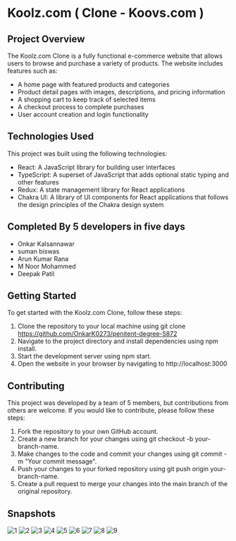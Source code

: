 # Koolz.com ( Clone - Koovs.com )

## Project Overview
The Koolz.com Clone is a fully functional e-commerce website that allows users to browse and purchase a variety of products. The website includes features such as:

- A home page with featured products and categories
- Product detail pages with images, descriptions, and pricing information
- A shopping cart to keep track of selected items
- A checkout process to complete purchases
- User account creation and login functionality

## Technologies Used
This project was built using the following technologies:

- React: A JavaScript library for building user interfaces
- TypeScript: A superset of JavaScript that adds optional static typing and other features
- Redux: A state management library for React applications
- Chakra UI: A library of UI components for React applications that follows the design principles of the Chakra design system

## Completed By 5 developers in five days

 - Onkar Kalsannawar
 - suman biswas
 - Arun Kumar Rana
 - M Noor Mohammed
 - Deepak Patil

## Getting Started
To get started with the Koolz.com Clone, follow these steps:

1. Clone the repository to your local machine using git clone https://github.com/OnkarK0273/penitent-degree-5872
2. Navigate to the project directory and install dependencies using npm install.
3. Start the development server using npm start.
4. Open the website in your browser by navigating to http://localhost:3000

## Contributing
This project was developed by a team of 5 members, but contributions from others are welcome. If you would like to contribute, please follow these steps:

1. Fork the repository to your own GitHub account.
2. Create a new branch for your changes using git checkout -b your-branch-name.
3. Make changes to the code and commit your changes using git commit -m "Your commit message".
4. Push your changes to your forked repository using git push origin your-branch-name.
5. Create a pull request to merge your changes into the main branch of the original repository.

## Snapshots
![1](https://user-images.githubusercontent.com/110043714/221475673-eea66045-3219-4189-ac97-ffeb8ba27b2d.png)
![2](https://user-images.githubusercontent.com/110043714/221476009-9815de89-3924-4f68-bae7-10d81dd46c2d.png)
![3](https://user-images.githubusercontent.com/110043714/221476043-47aa9bdd-d71c-484c-bb83-5979cbbecf8b.png)
![4](https://user-images.githubusercontent.com/110043714/221476091-35206cba-066b-4b5d-8606-ae066e404d43.png)
![5](https://user-images.githubusercontent.com/110043714/221476254-875df365-c487-4ed2-8c61-67c7e7c2c7bf.png)
![6](https://user-images.githubusercontent.com/110043714/221476362-32b50550-de2c-402f-9181-6c95a659a460.png)
![7](https://user-images.githubusercontent.com/110043714/221476373-084af8f5-526b-4787-bfa8-b66a3cfc7e98.png)
![8](https://user-images.githubusercontent.com/110043714/221476391-fd6d7e05-8c58-493b-b31a-4dc5f786e560.png)
![9](https://user-images.githubusercontent.com/110043714/221476414-1b6626a7-f8ce-4641-9625-f4685d07c522.png)






